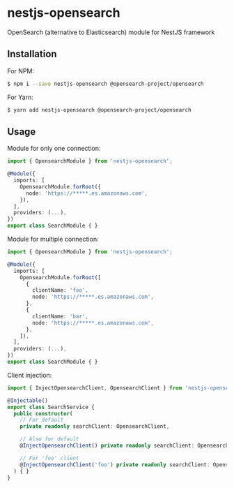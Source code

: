 # nestjs-opensearch
OpenSearch (alternative to Elasticsearch) module for NestJS framework

## Installation
For NPM:
```bash
$ npm i --save nestjs-opensearch @opensearch-project/opensearch
```
For Yarn:
```bash
$ yarn add nestjs-opensearch @opensearch-project/opensearch
```

## Usage
Module for only one connection:
```typescript
import { OpensearchModule } from 'nestjs-opensearch';

@Module({
  imports: [
    OpensearchModule.forRoot({
      node: 'https://*****.es.amazonaws.com',
    }),
  ],
  providers: (...),
})
export class SearchModule { }
```

Module for multiple connection:
```typescript
import { OpensearchModule } from 'nestjs-opensearch';

@Module({
  imports: [
    OpensearchModule.forRoot([
      {
        clientName: 'foo',
        node: 'https://*****.es.amazonaws.com',
      },
      {
        clientName: 'bar',
        node: 'https://*****.es.amazonaws.com',
      },
    ]),
  ],
  providers: (...),
})
export class SearchModule { }
```

Client injection:
```typescript
import { InjectOpensearchClient, OpensearchClient } from 'nestjs-opensearch';

@Injectable()
export class SearchService {
  public constructor(
    // For default
    private readonly searchClient: OpensearchClient,

    // Also for default
    @InjectOpensearchClient() private readonly searchClient: OpensearchClient,

    // For 'foo' client
    @InjectOpensearchClient('foo') private readonly searchClient: OpensearchClient,
  ) { }
}
```

